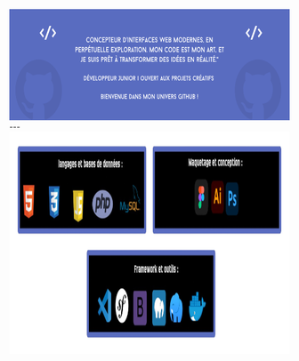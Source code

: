 <img src="./banner.git.png" alt="Ma bannière" width="2000" height="200">
---
<img src="./langage.png" alt="Ma bannière" width="2000" height="400">

